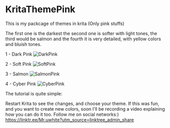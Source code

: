 # KritaThemePink
This is my packcage of themes in krita (Only pink stuffs)

The first one is the darkest the second one is softer with light tones,
the third would be salmon and the fourth it is very detailed, with yellow colors and bluish tones.

1 - Dark Pink
![DarkPink](https://github.com/Uwhite666/KritaThemePink/assets/125118284/90490d41-37a4-44a4-a52b-8bb46a4429d8)

2 - Soft Pink
![SoftPink](https://github.com/Uwhite666/KritaThemePink/assets/125118284/0d31e50d-773e-4424-b892-eb754f7886e1)

3 - Salmon
![SalmonPink](https://github.com/Uwhite666/KritaThemePink/assets/125118284/e7b5a4ba-e5e1-4063-9add-a9853889c0f2)

4 - Cyber Pink
![CyberPink](https://github.com/Uwhite666/KritaThemePink/assets/125118284/442db2d8-14ab-4673-a05f-ad8956cbc407)

The tutorial is quite simple:

Restart Krita to see the changes, and choose your theme. 
If this was fun, and you want to create new colors, soon I'll be recording a video explaining how you can do it too.
Follow me on social networks:)
https://linktr.ee/Mr.uwhite?utm_source=linktree_admin_share
